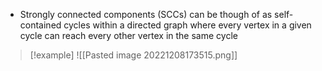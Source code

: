 - Strongly connected components (SCCs) can be though of as self-contained cycles within a directed graph where every vertex in a given cycle can reach every other vertex in the same cycle

>[!example]
>![[Pasted image 20221208173515.png]]

